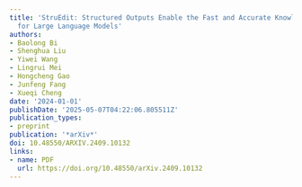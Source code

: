 ```yaml
---
title: 'StruEdit: Structured Outputs Enable the Fast and Accurate Knowledge Editing
  for Large Language Models'
authors:
- Baolong Bi
- Shenghua Liu
- Yiwei Wang
- Lingrui Mei
- Hongcheng Gao
- Junfeng Fang
- Xueqi Cheng
date: '2024-01-01'
publishDate: '2025-05-07T04:22:06.805511Z'
publication_types:
- preprint
publication: '*arXiv*'
doi: 10.48550/ARXIV.2409.10132
links:
- name: PDF
  url: https://doi.org/10.48550/arXiv.2409.10132
---
```

